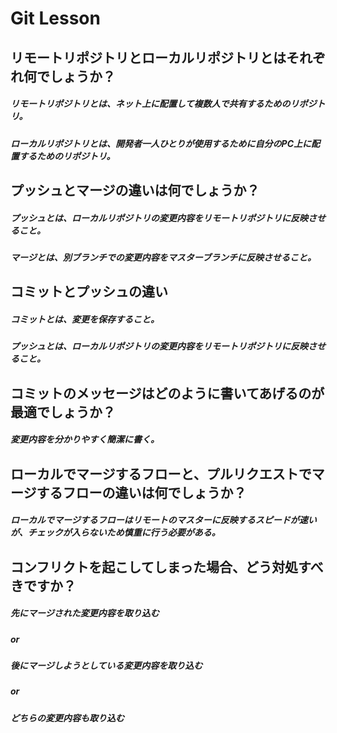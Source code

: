 # Git Lesson

## リモートリポジトリとローカルリポジトリとはそれぞれ何でしょうか？
##### リモートリポジトリとは、ネット上に配置して複数人で共有するためのリポジトリ。
##### ローカルリポジトリとは、開発者一人ひとりが使用するために自分のPC上に配置するためのリポジトリ。

## プッシュとマージの違いは何でしょうか？
##### プッシュとは、ローカルリポジトリの変更内容をリモートリポジトリに反映させること。
##### マージとは、別ブランチでの変更内容をマスターブランチに反映させること。

## コミットとプッシュの違い
##### コミットとは、変更を保存すること。
##### プッシュとは、ローカルリポジトリの変更内容をリモートリポジトリに反映させること。

## コミットのメッセージはどのように書いてあげるのが最適でしょうか？
##### 変更内容を分かりやすく簡潔に書く。

## ローカルでマージするフローと、プルリクエストでマージするフローの違いは何でしょうか？
##### ローカルでマージするフローはリモートのマスターに反映するスピードが速いが、チェックが入らないため慎重に行う必要がある。

## コンフリクトを起こしてしまった場合、どう対処すべきですか？
##### 先にマージされた変更内容を取り込む
##### or
##### 後にマージしようとしている変更内容を取り込む
##### or
##### どちらの変更内容も取り込む
